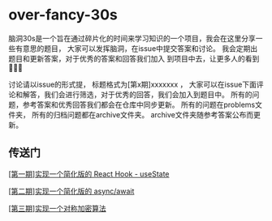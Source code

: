 # over-fancy-30s
脑洞30s是一个旨在通过碎片化的时间来学习知识的一个项目，我会在这里分享一些有意思的题目，
大家可以发挥脑洞，在issue中提交答案和讨论。 我会定期出题目和更新答案，对于优秀的答案和回答我们加入
到项目中去，让更多人的看到 👏👏👏

讨论请以issue的形式提， 标题格式为[第x期]xxxxxxx ， 大家可以在issue下面评论和解答，我们会进行筛选，对于优秀的回答，我们会加入到题目中。
所有的问题，参考答案和优秀回答我们都会在仓库中同步更新。
所有的问题在problems文件夹， 所有的归档问题都在archive文件夹。 archive文件夹随参考答案公布而更新。

## 传送门

[[第一期]实现一个简化版的 React Hook - useState](./problems/create-useState-from-scratch.md)

[[第二期]实现一个简化版的 async/await](./problems/create-async-await-from-scratch.md)

[[第三期]实现一个对称加密算法](./problems/symmetric-encryption.md)
